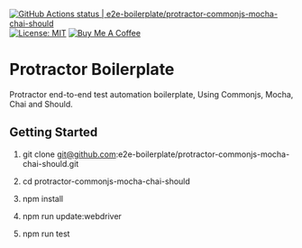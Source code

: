 [![GitHub Actions status | e2e-boilerplate/protractor-commonjs-mocha-chai-should](https://github.com/e2e-boilerplate/protractor-commonjs-mocha-chai-should/workflows/protractor-commonjs-mocha-chai-should/badge.svg)](https://github.com/e2e-boilerplate/protractor-commonjs-mocha-chai-should/actions?workflow=protractor-commonjs-mocha-chai-should) [![License: MIT](https://img.shields.io/badge/License-MIT-yellow.svg)](https://opensource.org/licenses/MIT) [![Buy Me A Coffee](https://img.shields.io/badge/buy-me%20coffee-orange)](https://www.buymeacoffee.com/xgirma)

# Protractor Boilerplate

Protractor end-to-end test automation boilerplate, Using Commonjs, Mocha, Chai and Should.

## Getting Started

1. git clone git@github.com:e2e-boilerplate/protractor-commonjs-mocha-chai-should.git

2. cd protractor-commonjs-mocha-chai-should

3. npm install

4. npm run update:webdriver

5. npm run test
